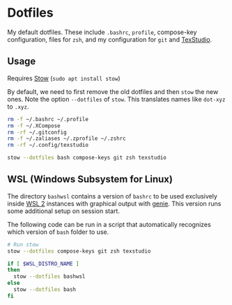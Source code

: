 # Dotfiles

My default dotfiles. These include `.bashrc`, `profile`, compose-key configuration, files for `zsh`, and my configuration for `git` and [TexStudio].

## Usage

Requires [Stow] (`sudo apt install stow`)

By default, we need to first remove the old dotfiles and then `stow` the new
ones. Note the option `--dotfiles` of `stow`. This translates names like
`dot-xyz` to `.xyz`.

```bash
rm -f ~/.bashrc ~/.profile
rm -f ~/.XCompose
rm -rf ~/.gitconfig
rm -f ~/.zaliases ~/.zprofile ~/.zshrc
rm -rf ~/.config/texstudio

stow --dotfiles bash compose-keys git zsh texstudio
```

## WSL (Windows Subsystem for Linux)
The directory `bashwsl` contains a version of `bashrc` to be used exclusively
inside [WSL 2] instances with graphical output with [genie]. This version runs
some additional setup on session start.

The following code can be run in a script that automatically recognizes which
version of `bash` folder to use.

```bash
# Run stow
stow --dotfiles compose-keys git zsh texstudio

if [ $WSL_DISTRO_NAME ]
then
  stow --dotfiles bashwsl
else
  stow --dotfiles bash
fi
```

[genie]: https://github.com/arkane-systems/genie
[Stow]: https://www.gnu.org/software/stow/
[TexStudio]: https://www.texstudio.org
[WSL 2]: https://docs.microsoft.com/en-us/windows/wsl/
